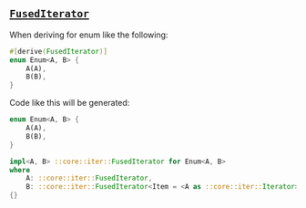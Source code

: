 ## [`FusedIterator`](https://doc.rust-lang.org/std/iter/trait.FusedIterator.html)

When deriving for enum like the following:

```rust
#[derive(FusedIterator)]
enum Enum<A, B> {
    A(A),
    B(B),
}
```

Code like this will be generated:

```rust
enum Enum<A, B> {
    A(A),
    B(B),
}

impl<A, B> ::core::iter::FusedIterator for Enum<A, B>
where
    A: ::core::iter::FusedIterator,
    B: ::core::iter::FusedIterator<Item = <A as ::core::iter::Iterator>::Item>,
{}
```

